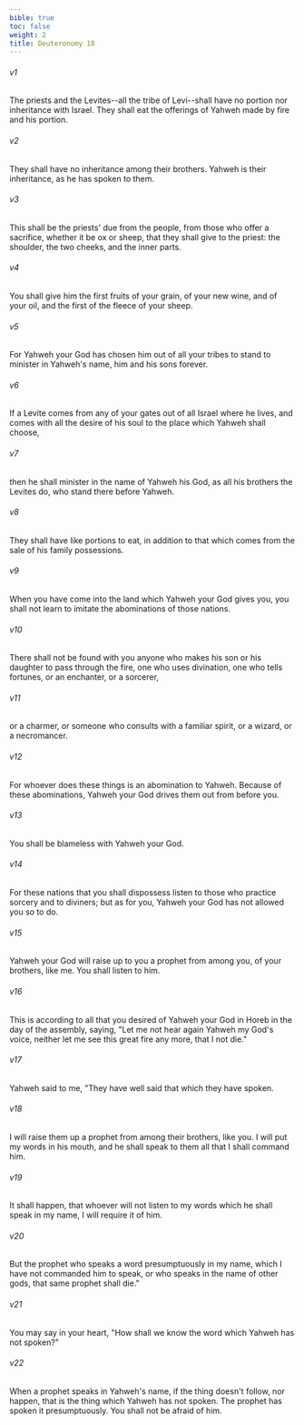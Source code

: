 ```yaml
---
bible: true
toc: false
weight: 2
title: Deuteronomy 18
---
```


###### v1 
The priests and the Levites--all the tribe of Levi--shall have no portion nor inheritance with Israel. They shall eat the offerings of Yahweh made by fire and his portion. 

###### v2 
They shall have no inheritance among their brothers. Yahweh is their inheritance, as he has spoken to them. 

###### v3 
This shall be the priests' due from the people, from those who offer a sacrifice, whether it be ox or sheep, that they shall give to the priest: the shoulder, the two cheeks, and the inner parts. 

###### v4 
You shall give him the first fruits of your grain, of your new wine, and of your oil, and the first of the fleece of your sheep. 

###### v5 
For Yahweh your God has chosen him out of all your tribes to stand to minister in Yahweh's name, him and his sons forever. 

###### v6 
If a Levite comes from any of your gates out of all Israel where he lives, and comes with all the desire of his soul to the place which Yahweh shall choose, 

###### v7 
then he shall minister in the name of Yahweh his God, as all his brothers the Levites do, who stand there before Yahweh. 

###### v8 
They shall have like portions to eat, in addition to that which comes from the sale of his family possessions. 

###### v9 
When you have come into the land which Yahweh your God gives you, you shall not learn to imitate the abominations of those nations. 

###### v10 
There shall not be found with you anyone who makes his son or his daughter to pass through the fire, one who uses divination, one who tells fortunes, or an enchanter, or a sorcerer, 

###### v11 
or a charmer, or someone who consults with a familiar spirit, or a wizard, or a necromancer. 

###### v12 
For whoever does these things is an abomination to Yahweh. Because of these abominations, Yahweh your God drives them out from before you. 

###### v13 
You shall be blameless with Yahweh your God. 

###### v14 
For these nations that you shall dispossess listen to those who practice sorcery and to diviners; but as for you, Yahweh your God has not allowed you so to do. 

###### v15 
Yahweh your God will raise up to you a prophet from among you, of your brothers, like me. You shall listen to him. 

###### v16 
This is according to all that you desired of Yahweh your God in Horeb in the day of the assembly, saying, "Let me not hear again Yahweh my God's voice, neither let me see this great fire any more, that I not die." 

###### v17 
Yahweh said to me, "They have well said that which they have spoken. 

###### v18 
I will raise them up a prophet from among their brothers, like you. I will put my words in his mouth, and he shall speak to them all that I shall command him. 

###### v19 
It shall happen, that whoever will not listen to my words which he shall speak in my name, I will require it of him. 

###### v20 
But the prophet who speaks a word presumptuously in my name, which I have not commanded him to speak, or who speaks in the name of other gods, that same prophet shall die." 

###### v21 
You may say in your heart, "How shall we know the word which Yahweh has not spoken?" 

###### v22 
When a prophet speaks in Yahweh's name, if the thing doesn't follow, nor happen, that is the thing which Yahweh has not spoken. The prophet has spoken it presumptuously. You shall not be afraid of him.


